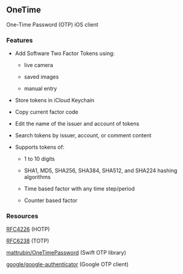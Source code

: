 ## OneTime

One-Time Password (OTP) iOS client

### Features

- Add Software Two Factor Tokens using:

    - live camera

    - saved images

    - manual entry

- Store tokens in iCloud Keychain

- Copy current factor code

- Edit the name of the issuer and account of tokens

- Search tokens by issuer, account, or comment content

- Supports tokens of:

    - 1 to 10 digits

    - SHA1, MD5, SHA256, SHA384, SHA512, and SHA224 hashing algorithms

    - Time based factor with any time step/period

    - Counter based factor


### Resources

[RFC4226](https://tools.ietf.org/html/rfc4226) (HOTP)

[RFC6238](https://tools.ietf.org/html/rfc6238) (TOTP)

[mattrubin/OneTimePassword](https://github.com/mattrubin/OneTimePassword) (Swift OTP library)

[google/google-authenticator](https://github.com/google/google-authenticator) (Google OTP client)
